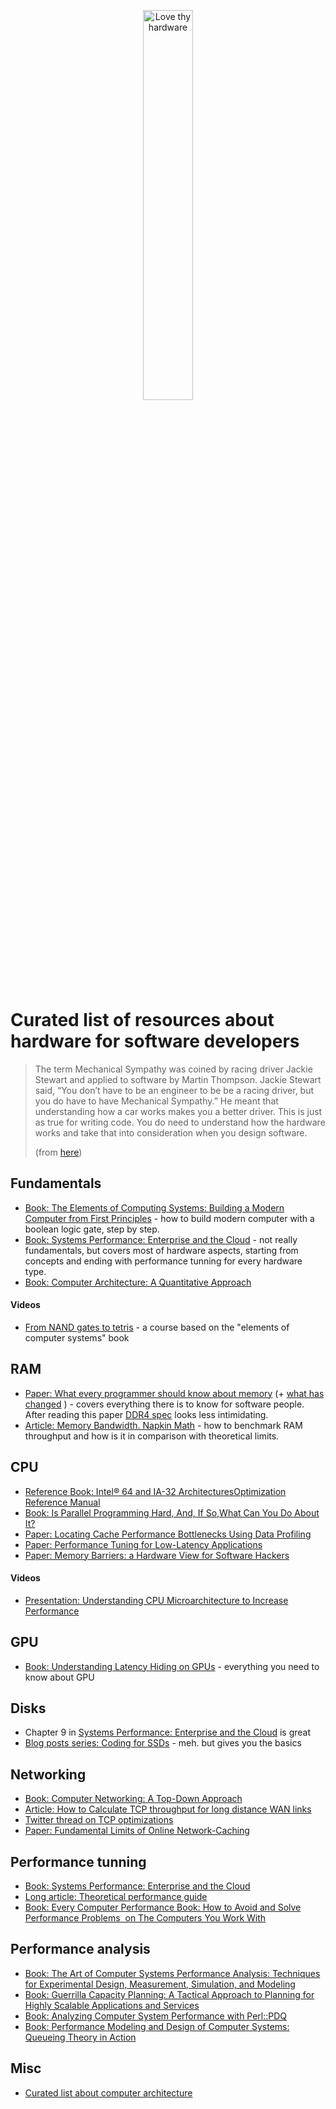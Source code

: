 <p align="center">
  <img src="https://user-images.githubusercontent.com/502482/92668997-502cdb80-f2de-11ea-8f30-f38b9849d8d8.png" alt="Love thy hardware" width="40%">
</p>

# Curated list of resources about hardware for software developers

> The term Mechanical Sympathy was coined by racing driver Jackie Stewart and applied to software by Martin Thompson. Jackie Stewart said, “You don’t have to be an engineer to be be a racing driver, but you do have to have Mechanical Sympathy.” He meant that understanding how a car works makes you a better driver. This is just as true for writing code. You do need to understand how the hardware works and take that into consideration when you design software. 
>
>(from [here](https://dzone.com/articles/mechanical-sympathy))

## Fundamentals

* [Book: The Elements of Computing Systems: Building a Modern Computer from First Principles](https://www.amazon.com/Elements-Computing-Systems-Building-Principles/dp/0262640686) - how to build modern computer with a boolean logic gate, step by step.
* [Book: Systems Performance: Enterprise and the Cloud](https://www.amazon.com/Systems-Performance-Enterprise-Brendan-Gregg/dp/0133390098) - not really fundamentals, but covers most of hardware aspects, starting from concepts and ending with performance tunning for every hardware type.
* [Book: Computer Architecture: A Quantitative Approach](https://www.amazon.com/Computer-Architecture-Quantitative-John-Hennessy/dp/012383872X)

#### Videos

* [From NAND gates to tetris](https://www.coursera.org/learn/build-a-computer) - a course based on the "elements of computer systems" book

## RAM 

* [Paper: What every programmer should know about memory](https://akkadia.org/drepper/cpumemory.pdf) (+ [what has changed](https://stackoverflow.com/questions/8126311/what-every-programmer-should-know-about-memory) ) - covers everything there is to know for software people. After reading this paper [DDR4 spec](https://en.wikipedia.org/wiki/DDR4_SDRAM#Modules) looks less intimidating. 
* [Article: Memory Bandwidth. Napkin Math](https://www.forrestthewoods.com/blog/memory-bandwidth-napkin-math/) - how to benchmark RAM throughput and how is it in comparison with theoretical limits. 

## CPU

* [Reference Book: Intel® 64 and IA-32 ArchitecturesOptimization Reference Manual](https://software.intel.com/content/dam/develop/public/us/en/documents/64-ia-32-architectures-optimization-manual.pdf)
* [Book: Is Parallel Programming Hard, And, If So,What Can You Do About It?](https://mirrors.edge.kernel.org/pub/linux/kernel/people/paulmck/perfbook/perfbook.2019.12.22a.pdf)
* [Paper: Locating  Cache  Performance  Bottlenecks  Using  Data  Profiling](https://people.csail.mit.edu/nickolai/papers/pesterev-dprof.pdf)
* [Paper: Performance Tuning for Low-Latency Applications](https://s3-eu-west-1.amazonaws.com/aitusoftware-doc-public/downloads/PerformanceTuningHandbook.pdf)
* [Paper: Memory Barriers: a Hardware View for Software Hackers](http://www.rdrop.com/~paulmck/scalability/paper/whymb.2009.04.05a.pdf)
#### Videos

* [Presentation: Understanding CPU Microarchitecture to Increase Performance](https://www.infoq.com/presentations/microarchitecture-modern-cpu/)

## GPU

* [Book: Understanding Latency Hiding on GPUs](https://www2.eecs.berkeley.edu/Pubs/TechRpts/2016/EECS-2016-143.pdf) - everything you need to know about GPU

## Disks
* Chapter 9 in [Systems Performance: Enterprise and the Cloud](https://www.amazon.com/Systems-Performance-Enterprise-Brendan-Gregg/dp/0133390098) is great
* [Blog posts series: Coding for SSDs](http://codecapsule.com/2014/02/12/coding-for-ssds-part-1-introduction-and-table-of-contents/) - meh. but gives you the basics

## Networking

* [Book: Computer Networking: A Top-Down Approach](https://www.amazon.com/Computer-Networking-Top-Down-Approach-7th/dp/0133594149)
* [Article: How to Calculate TCP throughput for long distance WAN links](http://bradhedlund.com/2008/12/19/how-to-calculate-tcp-throughput-for-long-distance-links/)
* [Twitter thread on TCP optimizations](https://threadreaderapp.com/thread/1099086415671877633.html)
* [Paper: Fundamental Limits of Online Network-Caching](https://arxiv.org/abs/2003.14085)

## Performance tunning 

* [Book: Systems Performance: Enterprise and the Cloud](https://www.amazon.com/Systems-Performance-Enterprise-Brendan-Gregg/dp/0133390098)
* [Long article: Theoretical performance guide](http://sled.rs/perf)
* [Book: Every Computer Performance Book: How to Avoid and Solve Performance Problems  on The Computers You Work With](https://www.amazon.com/gp/product/1482657759/)

## Performance analysis

* [Book: The Art of Computer Systems Performance Analysis: Techniques for Experimental Design, Measurement, Simulation, and Modeling](https://www.amazon.com/Art-Computer-Systems-Performance-Analysis/dp/0471503363)
* [Book: Guerrilla Capacity Planning: A Tactical Approach to Planning for Highly Scalable Applications and Services](https://www.amazon.com/Guerrilla-Capacity-Planning-Tactical-Applications/dp/3540261389)
* [Book: Analyzing Computer System Performance with Perl::PDQ](https://www.amazon.com/gp/product/B00FC99QUO/ref=dbs_a_def_rwt_hsch_vapi_tkin_p1_i0)
* [Book: Performance Modeling and Design of Computer Systems: Queueing Theory in Action](https://www.amazon.com/Performance-Modeling-Design-Computer-Systems)

## Misc

* [Curated list about computer architecture](https://github.com/MattPD/cpplinks/blob/master/comparch.md)
